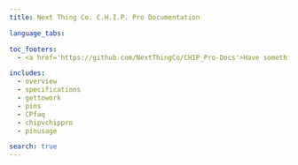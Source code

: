 ```yaml
---
title: Next Thing Co. C.H.I.P. Pro Documentation 

language_tabs:

toc_footers:
  - <a href='https://github.com/NextThingCo/CHIP_Pro-Docs'>Have something to add or change?<br>Visit our GitHub!</a>

includes:
  - overview
  - specifications
  - gettowork
  - pins
  - CPfaq
  - chipvchippro
  - pinusage

search: true
---
```

